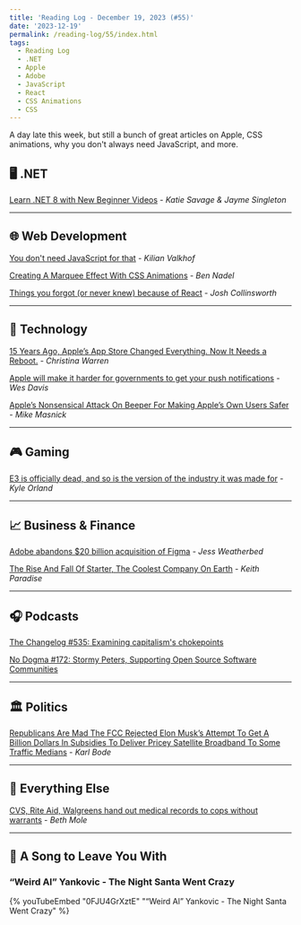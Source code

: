 ```yaml
---
title: 'Reading Log - December 19, 2023 (#55)'
date: '2023-12-19'
permalink: /reading-log/55/index.html
tags:
  - Reading Log
  - .NET
  - Apple
  - Adobe
  - JavaScript
  - React
  - CSS Animations
  - CSS
---
```


A day late this week, but still a bunch of great articles on Apple, CSS animations, why you don't always need JavaScript, and more.
<!-- excerpt -->

## 🖥 .NET

[Learn .NET 8 with New Beginner Videos](https://devblogs.microsoft.com/dotnet/learn-dotnet8-beginner-videos/) - *Katie Savage & Jayme Singleton*

---

## 🌐 Web Development

[You don't need JavaScript for that](https://www.htmhell.dev/adventcalendar/2023/2/) - *Kilian Valkhof*

[Creating A Marquee Effect With CSS Animations](https://www.bennadel.com/blog/4536-creating-a-marquee-effect-with-css-animations.htm) - *Ben Nadel*

[Things you forgot (or never knew) because of React](https://joshcollinsworth.com/blog/antiquated-react) - *Josh Collinsworth*

---

## 🔌 Technology

[15 Years Ago, Apple’s App Store Changed Everything. Now It Needs a Reboot.](https://www.inverse.com/tech/apple-app-store-15th-anniversary-past-present-future) - *Christina Warren*

[Apple will make it harder for governments to get your push notifications](https://www.theverge.com/2023/12/13/23990706/google-apple-court-order-required-push-notification-ron-wyden-letter-surveillance-e2e-encryptionz) - *Wes Davis*

[Apple’s Nonsensical Attack On Beeper For Making Apple’s Own Users Safer](https://www.techdirt.com/2023/12/11/apples-nonsensical-attack-on-beeper-for-making-apples-own-users-safer/) - *Mike Masnick*

---

## 🎮 Gaming

[E3 is officially dead, and so is the version of the industry it was made for](https://arstechnica.com/gaming/2023/12/how-the-internet-killed-e3/) - *Kyle Orland*

---

## 📈 Business & Finance

[Adobe abandons $20 billion acquisition of Figma](https://www.theverge.com/2023/12/18/24005996/adobe-figma-acquisition-abandoned-termination-fee) - *Jess Weatherbed*

[The Rise And Fall Of Starter, The Coolest Company On Earth](https://defector.com/the-rise-and-fall-of-starter-the-coolest-company-on-earth) - *Keith Paradise*

---

## 🎧 Podcasts

[The Changelog #535: Examining capitalism's chokepoints](https://changelog.com/podcast/535)

[No Dogma #172: Stormy Peters, Supporting Open Source Software Communities](https://nodogmapodcast.bryanhogan.net/172-stormy-peters-supporting-open-source-software-communities/)

---

## 🏛️ Politics

[Republicans Are Mad The FCC Rejected Elon Musk’s Attempt To Get A Billion Dollars In Subsidies To Deliver Pricey Satellite Broadband To Some Traffic Medians](https://www.techdirt.com/2023/12/14/republicans-are-mad-the-fcc-rejected-elon-musks-attempt-to-get-a-billion-dollars-in-subsidies-to-deliver-pricey-satellite-broadband-to-some-traffic-medians/) - *Karl Bode*

---

## 🎒 Everything Else

[CVS, Rite Aid, Walgreens hand out medical records to cops without warrants](https://arstechnica.com/science/2023/12/cvs-rite-aid-walgreens-hand-out-medical-records-to-cops-without-warrants/) - *Beth Mole*

---

## 🎵 A Song to Leave You With

<h3 class="music">“Weird Al” Yankovic - The Night Santa Went Crazy</h3>

{% youTubeEmbed "0FJU4GrXztE" "“Weird Al” Yankovic - The Night Santa Went Crazy" %}
